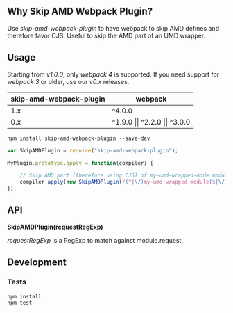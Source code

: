 ## Why Skip AMD Webpack Plugin?

Use *skip-amd-webpack-plugin* to have webpack to skip AMD defines and therefore
favor CJS. Useful to skip the AMD part of an UMD wrapper.

## Usage

Starting from *v1.0.0*, only *webpack 4* is supported. If you need support for *webpack 3* or older, use our *v0.x* releases.

| skip-amd-webpack-plugin | webpack                        |
| ----------------------- | ------------------------------ |
| 1.x                     | ^4.0.0                         |
| 0.x                     | ^1.9.0 \|\| ^2.2.0 \|\| ^3.0.0 |

    npm install skip-amd-webpack-plugin --save-dev

```js
var SkipAMDPlugin = require("skip-amd-webpack-plugin");

MyPlugin.prototype.apply = function(compiler) {

    // Skip AMD part (therefore using CJS) of my-umd-wrapped-mode module.
    compiler.apply(new SkipAMDPlugin(/(^|\/)my-umd-wrapped-module($|\/)/));
});
```

## API

**SkipAMDPlugin(requestRegExp)**

*requestRegExp* is a RegExp to match against module.request.

## Development

### Tests

    npm install
    npm test
